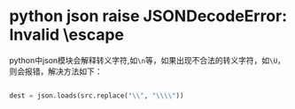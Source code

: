 # python json raise JSONDecodeError: Invalid \escape

python中json模块会解释转义字符,如`\n`等，如果出现不合法的转义字符，如`\U`，则会报错，解决方法如下：

```python

dest = json.loads(src.replace("\\", "\\\\"))

```
